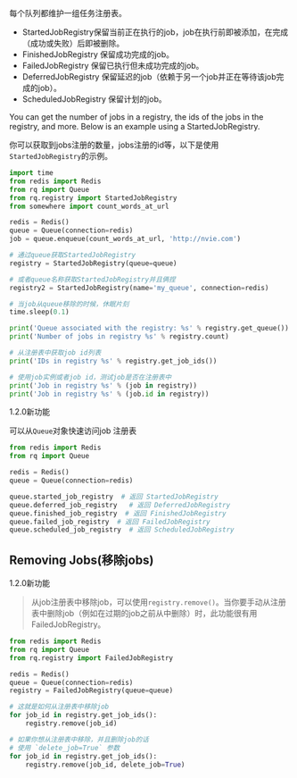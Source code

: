 每个队列都维护一组任务注册表。

- StartedJobRegistry保留当前正在执行的job，job在执行前即被添加，在完成（成功或失败）后即被删除。
- FinishedJobRegistry 保留成功完成的job。
- FailedJobRegistry 保留已执行但未成功完成的job。
- DeferredJobRegistry 保留延迟的job（依赖于另一个job并正在等待该job完成的job）。
- ScheduledJobRegistry 保留计划的job。

You can get the number of jobs in a registry, the ids of the jobs in the registry, and more. Below is an example using a StartedJobRegistry.

你可以获取到jobs注册的数量，jobs注册的id等，以下是使用`StartedJobRegistry`的示例。

```python
import time
from redis import Redis
from rq import Queue
from rq.registry import StartedJobRegistry
from somewhere import count_words_at_url

redis = Redis()
queue = Queue(connection=redis)
job = queue.enqueue(count_words_at_url, 'http://nvie.com')

# 通过queue获取StartedJobRegistry
registry = StartedJobRegistry(queue=queue)

# 或者queue名称获取StartedJobRegistry并且俩捏
registry2 = StartedJobRegistry(name='my_queue', connection=redis)

# 当job从queue移除的时候，休眠片刻
time.sleep(0.1)

print('Queue associated with the registry: %s' % registry.get_queue())
print('Number of jobs in registry %s' % registry.count)

# 从注册表中获取job id列表
print('IDs in registry %s' % registry.get_job_ids())

# 使用job实例或者job id，测试job是否在注册表中
print('Job in registry %s' % (job in registry))
print('Job in registry %s' % (job.id in registry))
```

1.2.0新功能

可以从`Queue`对象快速访问job 注册表
```python
from redis import Redis
from rq import Queue

redis = Redis()
queue = Queue(connection=redis)

queue.started_job_registry  # 返回 StartedJobRegistry
queue.deferred_job_registry   # 返回 DeferredJobRegistry
queue.finished_job_registry  # 返回 FinishedJobRegistry
queue.failed_job_registry  # 返回 FailedJobRegistry
queue.scheduled_job_registry  # 返回 ScheduledJobRegistry
```

## Removing Jobs(移除jobs)
1.2.0新功能

> 从job注册表中移除job，可以使用`registry.remove()`。当你要手动从注册表中删除job（例如在过期的job之前从中删除）时，此功能很有用FailedJobRegistry。

```python
from redis import Redis
from rq import Queue
from rq.registry import FailedJobRegistry

redis = Redis()
queue = Queue(connection=redis)
registry = FailedJobRegistry(queue=queue)

# 这就是如何从注册表中移除job
for job_id in registry.get_job_ids():
    registry.remove(job_id)

# 如果你想从注册表中移除，并且删除job的话
# 使用 `delete_job=True` 参数
for job_id in registry.get_job_ids():
    registry.remove(job_id, delete_job=True)
```